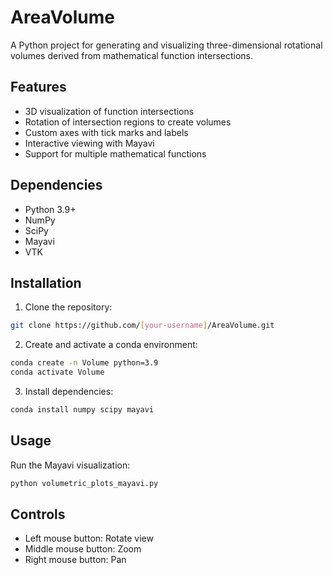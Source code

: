 # AreaVolume

A Python project for generating and visualizing three-dimensional rotational volumes derived from mathematical function intersections.

## Features

- 3D visualization of function intersections
- Rotation of intersection regions to create volumes
- Custom axes with tick marks and labels
- Interactive viewing with Mayavi
- Support for multiple mathematical functions

## Dependencies

- Python 3.9+
- NumPy
- SciPy
- Mayavi
- VTK

## Installation

1. Clone the repository:
```bash
git clone https://github.com/[your-username]/AreaVolume.git
```

2. Create and activate a conda environment:
```bash
conda create -n Volume python=3.9
conda activate Volume
```

3. Install dependencies:
```bash
conda install numpy scipy mayavi
```

## Usage

Run the Mayavi visualization:
```bash
python volumetric_plots_mayavi.py
```

## Controls

- Left mouse button: Rotate view
- Middle mouse button: Zoom
- Right mouse button: Pan
